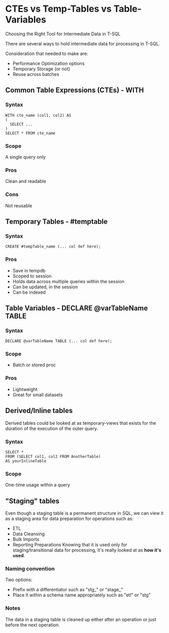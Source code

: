 # CTEs vs Temp-Tables vs Table-Variables
Choosing the Right Tool for Intermediate Data in T-SQL

There are several ways to hold intermediate data for processing in T-SQL.

Consideration that needed to make are:
- Performance Optimization options
- Temporary Storage (or not)
- Reuse across batches

## Common Table Expressions (CTEs) - WITH
### Syntax
```
WITH cte_name (col1, col2) AS
(
  SELECT ...
)
SELECT * FROM cte_name
```
### Scope
A single query only

### Pros
Clean and readable

### Cons
Not reusable

## Temporary Tables - #temptable

### Syntax
```
CREATE #tempTable_name (... col def here);
```

### Pros
- Save in tempdb
- Scoped to session
- Holds data across multiple queries within the session
- Can be updated, in the session
- Can be indexed

## Table Variables - DECLARE @varTableName TABLE
### Syntax
```
DECLARE @varTableName TABLE (... col def here);
```
### Scope
- Batch or stored proc

### Pros
- Lightweight
- Great for small datasets

## Derived/Inline tables
Derived tables could be looked at as temporary-views that exists for the duration of the execution of the outer query.
### Syntax
```
SELECT *
FROM (SELECT col1, col2 FROM AnotherTable)
AS yourInlineTable
```
### Scope
One-time usage within a query

## "Staging" tables
Even though a staging table is a permanent structure in SQL, we can view it as a staging area for data preparation for operations such as:
- ETL
- Data Cleansing
- Bulk Imports
- Reporting Preparations
Knowing that it is used only for staging/transitional data for processing, it's really looked at as **how it's used**.

### Naming convention
Two options:
- Prefix with a differentiator such as "stg_" or "stage_"
- Place it within a schema name appropriately such as "etl" or "stg"

### Notes
The data in a staging table is cleaned up either after an operation or just before the next operation.
